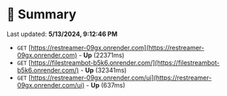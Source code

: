 # 📖 Summary
Last updated: **5/13/2024, 9:12:46 PM**

- `GET` [https://restreamer-09gx.onrender.com](https://restreamer-09gx.onrender.com) - **Up** (22371ms)
- `GET` [https://filestreambot-b5k6.onrender.com/](https://filestreambot-b5k6.onrender.com/) - **Up** (32341ms)
- `GET` [https://restreamer-09gx.onrender.com/ui](https://restreamer-09gx.onrender.com/ui) - **Up** (637ms)
